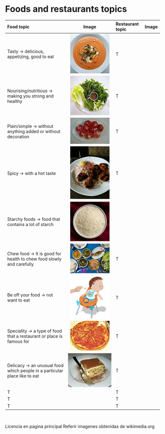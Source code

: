 # **Foods and restaurants topics**

**Food topic** | **Image** | **Restaurant topic** | **Image**
:-- | :--: | :-- | :--:
Tasty -> delicious, appetizing, good to eat |![](https://github.com/fgcoca/English-topics/blob/master/128px/Tasty.jpg) | T | ![]()
Nourising/nutritious -> making you strong and healthy| ![](https://github.com/fgcoca/English-topics/blob/master/128px/Salad.jpg) | T | ![]()
Plain/simple -> without anything added or without decoration | ![](https://github.com/fgcoca/English-topics/blob/master/128px/Tomatoes.jpg) | T | ![]()
Spicy -> with a hot taste | ![](https://github.com/fgcoca/English-topics/blob/master/128px/Chicken_Tikka.jpg) | T | ![]()
Starchy foods -> food that contains a lot of starch | ![](https://github.com/fgcoca/English-topics/blob/master/128px/Rice.jpg) 
Chew food -> It is good for health to chew food slowly and carefully | ![](https://github.com/fgcoca/English-topics/blob/master/128px/Thai_lunch.jpg) | T | ![]()
Be off your food -> not want to eat | ![](https://github.com/fgcoca/English-topics/blob/master/128px/BabyRE.png) | T | ![]()
Speciality -> a type of food that a restaurant or place is famous for | ![](https://github.com/fgcoca/English-topics/blob/master/128px/pizza.jpg) | T | ![]()
Delicacy -> an unusual food which people in a particular place like to eat | ![](https://github.com/fgcoca/English-topics/blob/master/128px/Tiramisu.jpg) | T | ![]()
T | ![]() | T | ![]()
T | ![]() | T | ![]()
T | ![]() | T | ![]()
![]()

Licencia en pagina principal
Referir imagenes obtenidas de wikimedia.org

